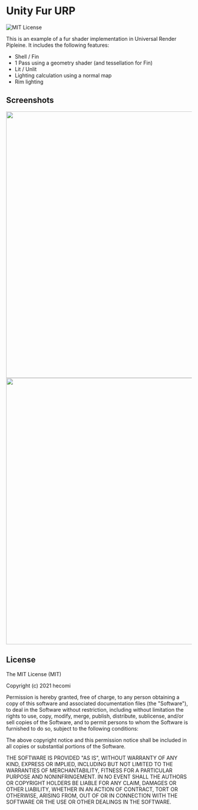 Unity Fur URP
=============

![MIT License](http://img.shields.io/badge/license-MIT-blue.svg?style=flat)

This is an example of a fur shader implementation in Universal Render Pipleine. It includes the following features:

- Shell / Fin
- 1 Pass using a geometry shader (and tessellation for Fin)
- Lit / Unlit
- Lighting calculation using a normal map
- Rim lighting


Screenshots
------------
<img src="https://raw.githubusercontent.com/wiki/hecomi/UnityFurURP/Screenshot.gif" width="720" /><br />
<img src="https://raw.githubusercontent.com/wiki/hecomi/UnityFurURP/Screenshot2.gif" width="720" /><br />


License
-------
The MIT License (MIT)

Copyright (c) 2021 hecomi

Permission is hereby granted, free of charge, to any person obtaining a copy of
this software and associated documentation files (the "Software"), to deal in
the Software without restriction, including without limitation the rights to
use, copy, modify, merge, publish, distribute, sublicense, and/or sell copies of
the Software, and to permit persons to whom the Software is furnished to do so,
subject to the following conditions:

The above copyright notice and this permission notice shall be included in all
copies or substantial portions of the Software.

THE SOFTWARE IS PROVIDED "AS IS", WITHOUT WARRANTY OF ANY KIND, EXPRESS OR
IMPLIED, INCLUDING BUT NOT LIMITED TO THE WARRANTIES OF MERCHANTABILITY, FITNESS
FOR A PARTICULAR PURPOSE AND NONINFRINGEMENT. IN NO EVENT SHALL THE AUTHORS OR
COPYRIGHT HOLDERS BE LIABLE FOR ANY CLAIM, DAMAGES OR OTHER LIABILITY, WHETHER
IN AN ACTION OF CONTRACT, TORT OR OTHERWISE, ARISING FROM, OUT OF OR IN
CONNECTION WITH THE SOFTWARE OR THE USE OR OTHER DEALINGS IN THE SOFTWARE.
